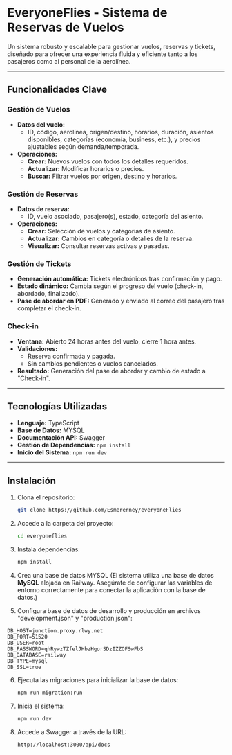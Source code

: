 # EveryoneFlies - Sistema de Reservas de Vuelos

Un sistema robusto y escalable para gestionar vuelos, reservas y tickets, diseñado para ofrecer una experiencia fluida y eficiente tanto a los pasajeros como al personal de la aerolínea.

---

## Funcionalidades Clave  

### Gestión de Vuelos  
- **Datos del vuelo:**  
  - ID, código, aerolínea, origen/destino, horarios, duración, asientos disponibles, categorías (economía, business, etc.), y precios ajustables según demanda/temporada.  
- **Operaciones:**  
  - **Crear:** Nuevos vuelos con todos los detalles requeridos.  
  - **Actualizar:** Modificar horarios o precios.  
  - **Buscar:** Filtrar vuelos por origen, destino y horarios.  

### Gestión de Reservas  
- **Datos de reserva:**  
  - ID, vuelo asociado, pasajero(s), estado, categoría del asiento.  
- **Operaciones:**  
  - **Crear:** Selección de vuelos y categorías de asiento.  
  - **Actualizar:** Cambios en categoría o detalles de la reserva.  
  - **Visualizar:** Consultar reservas activas y pasadas.

### Gestión de Tickets  
- **Generación automática:** Tickets electrónicos tras confirmación y pago.  
- **Estado dinámico:** Cambia según el progreso del vuelo (check-in, abordado, finalizado).  
- **Pase de abordar en PDF:** Generado y enviado al correo del pasajero tras completar el check-in.

### Check-in  
- **Ventana:** Abierto 24 horas antes del vuelo, cierre 1 hora antes.  
- **Validaciones:**  
  - Reserva confirmada y pagada.  
  - Sin cambios pendientes o vuelos cancelados.  
- **Resultado:** Generación del pase de abordar y cambio de estado a "Check-in".

---

## Tecnologías Utilizadas  
- **Lenguaje:** TypeScript  
- **Base de Datos:** MYSQL  
- **Documentación API:** Swagger  
- **Gestión de Dependencias:** `npm install`  
- **Inicio del Sistema:** `npm run dev`  

---

## Instalación  
1. Clona el repositorio:  
   ```bash
   git clone https://github.com/Esmererney/everyoneFlies

2. Accede a la carpeta del proyecto:
   ```bash
   cd everyoneflies
   
3. Instala dependencias:
   ```bash
   npm install

4. Crea una base de datos MYSQL (El sistema utiliza una base de datos **MySQL** alojada en Railway. Asegúrate de configurar las variables de entorno correctamente para conectar la aplicación con la base de datos.)

5. Configura base de datos de desarrollo y producción en archivos "development.json" y "production.json":
```env
DB_HOST=junction.proxy.rlwy.net
DB_PORT=51520
DB_USER=root
DB_PASSWORD=qhRywzTZfelJHbzHgorSDzIZZOFSwFbS
DB_DATABASE=railway
DB_TYPE=mysql
DB_SSL=true
```

6. Ejecuta las migraciones para inicializar la base de datos:
    ```bash
    npm run migration:run

7. Inicia el sistema:
   ```bash
   npm run dev

8. Accede a Swagger a través de la URL:
   ```bash
   http://localhost:3000/api/docs



